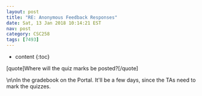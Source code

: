 ```yaml
---
layout: post
title: "RE: Anonymous Feedback Responses"
date: Sat, 13 Jan 2018 10:14:21 EST
nav: post
category: CSC258
tags: [7493]
---
```


* content
{:toc}

[quote]Where will the quiz marks be posted?[/quote]
<!-- more -->
<p>\n\nIn the gradebook on the Portal. It'll be a few days, since the TAs need to mark the quizzes.</p>
